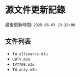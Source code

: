 # 源文件更新記錄

最後更新時間: `2025-05-03 23:28:08`

## 文件列表
- `TW_allsource.m3u`
- `UBTV.m3u`
- `TV7708.m3u`
- `TW_only.m3u`
